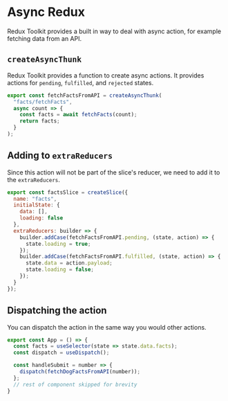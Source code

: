 # Async Redux

Redux Toolkit provides a built in way to deal with async action, for example fetching data from an API.

## `createAsyncThunk`

Redux Toolkit provides a function to create async actions. It provides actions for `pending`, `fulfilled`, and `rejected` states.

```js
export const fetchFactsFromAPI = createAsyncThunk(
  "facts/fetchFacts",
  async count => {
    const facts = await fetchFacts(count);
    return facts;
  }
);
```

## Adding to `extraReducers`

Since this action will not be part of the slice's reducer, we need to add it to the `extraReducers`.

```js
export const factsSlice = createSlice({
  name: "facts",
  initialState: {
    data: [],
    loading: false
  },
  extraReducers: builder => {
    builder.addCase(fetchFactsFromAPI.pending, (state, action) => {
      state.loading = true;
    });
    builder.addCase(fetchFactsFromAPI.fulfilled, (state, action) => {
      state.data = action.payload;
      state.loading = false;
    });
  }
});
```

## Dispatching the action

You can dispatch the action in the same way you would other actions.

```js
export const App = () => {
  const facts = useSelector(state => state.data.facts);
  const dispatch = useDispatch();

  const handleSubmit = number => {
    dispatch(fetchDogFactsFromAPI(number));
  };
  // rest of component skipped for brevity
}
```
